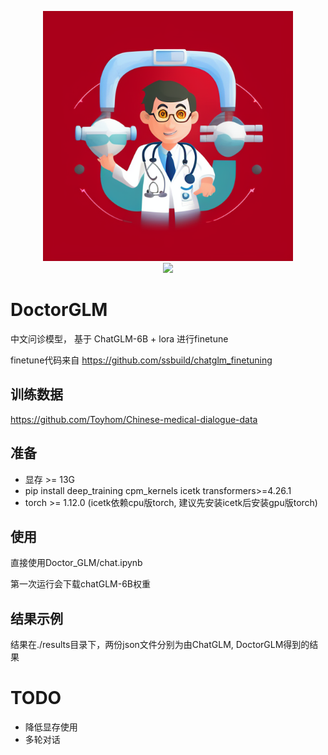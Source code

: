 <p align="center">
  <img src="imgs/logo.png" width=400px/>
  <br/>
  <img src="https://img.shields.io/badge/Version-0.0.1--alpha-brightgreen">
</p>


# DoctorGLM
中文问诊模型， 基于 ChatGLM-6B + lora 进行finetune

finetune代码来自 https://github.com/ssbuild/chatglm_finetuning
## 训练数据
https://github.com/Toyhom/Chinese-medical-dialogue-data
## 准备
- 显存 >= 13G
- pip install deep_training cpm_kernels icetk transformers>=4.26.1 
- torch >= 1.12.0 (icetk依赖cpu版torch, 建议先安装icetk后安装gpu版torch)
## 使用
直接使用Doctor_GLM/chat.ipynb


第一次运行会下载chatGLM-6B权重
## 结果示例
结果在./results目录下，两份json文件分别为由ChatGLM, DoctorGLM得到的结果

# TODO
- 降低显存使用
- 多轮对话
